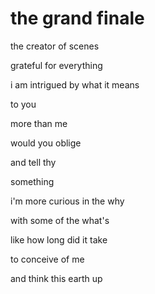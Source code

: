 # the grand finale

the creator of scenes

grateful for everything

i am intrigued by what it means

to you

more than me

would you oblige

and tell thy

something

i'm more curious in the why

with some of the what's

like how long did it take

to conceive of me

and think this earth up

